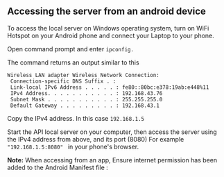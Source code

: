 ## Accessing the server from an android device

To access the local server on Windows operating system,
turn on WiFi Hotspot on your Android phone and connect your Laptop to your phone.

Open  command prompt and enter 
`ipconfig. `

The command returns an output similar to this

```
Wireless LAN adapter Wireless Network Connection:
 Connection-specific DNS Suffix . : 
 Link-local IPv6 Address . . . . . : fe80::80bc:e378:19ab:e448%11
 IPv4 Address. . . . . . . . . . . : 192.168.43.76
 Subnet Mask . . . . . . . . . . . : 255.255.255.0 
 Default Gateway . . . . . . . . . : 192.168.43.1
```

Copy the IPv4 address.
In this case
`192.168.1.5 `

Start the API local server on your computer, then access the server using the IPv4 address from above, and its port (8080)
For example 
` "192.168.1.5:8080"  `  in your phone's browser. 



**Note:** When accessing from an app, 
Ensure internet permission has been added to the Android Manifest file :

<uses-permission android:name="android.permission.INTERNET"/>
